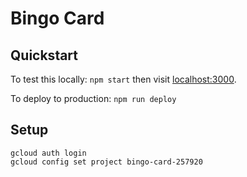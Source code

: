 # Bingo Card

## Quickstart

To test this locally: `npm start` then visit [localhost:3000](http://localhost:3000).

To deploy to production: `npm run deploy`

## Setup

```
gcloud auth login
gcloud config set project bingo-card-257920
```

